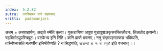 ```yaml
---
index:  5.2.82
sutra:  तदस्मिन्नन्नं प्राये संज्ञायाम्
vritti:  padamanjari
---
```


अन्नम् = अब्यवहार्यम्, अद्यते स्मेति कृत्वा। गुकडामिश्रा अपूपा गुडापूपाःउकृसरस्तिलौदनः, तिलक्षोद इत्यन्ये। त्रइबिलोऽपूपस्त्रिपुटः। वटकेभ्य इनि रिति। कनि प्राप्ते वचनम्। ननु संज्ञाग्रहणात्कन्न भविष्यति, तस्मिंश्चासति मत्वर्थीय इनिर्भविष्यति ? न सिद्धयति; `सप्तम्यां च न तं स्मृतौ` इति वचनात् ।।

